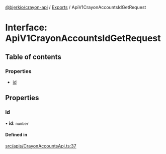 [@bjerkio/crayon-api](../README.md) / [Exports](../modules.md) / ApiV1CrayonAccountsIdGetRequest

# Interface: ApiV1CrayonAccountsIdGetRequest

## Table of contents

### Properties

- [id](ApiV1CrayonAccountsIdGetRequest.md#id)

## Properties

### id

• **id**: `number`

#### Defined in

[src/apis/CrayonAccountsApi.ts:37](https://github.com/bjerkio/crayon-api-js/blob/22cd66d/src/apis/CrayonAccountsApi.ts#L37)
